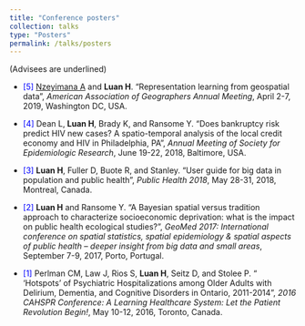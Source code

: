 ```yaml
---
title: "Conference posters"
collection: talks
type: "Posters"
permalink: /talks/posters
---
```

(Advisees are underlined)

* <span style="color:blue">[5]</span> <u>Nzeyimana A</u> and **Luan H**. “Representation learning from geospatial data”, _American Association of Geographers Annual Meeting_, April 2-7, 2019,  Washington DC, USA.

* <span style="color:blue">[4]</span> Dean L, **Luan H**, Brady K, and Ransome Y. “Does bankruptcy risk predict HIV new cases? A spatio-temporal analysis of the local credit economy and HIV in Philadelphia, PA”, _Annual Meeting of Society for Epidemiologic Research_, June 19-22, 2018, Baltimore, USA.

* <span style="color:blue">[3]</span> **Luan H**, Fuller D, Buote R, and Stanley. “User guide for big data in population and public health”, _Public Health 2018_, May 28-31, 2018, Montreal, Canada.

* <span style="color:blue">[2]</span> **Luan H** and Ransome Y. “A Bayesian spatial versus tradition approach to characterize socioeconomic deprivation: what is the impact on public health ecological studies?”, _GeoMed 2017: International conference on spatial statistics, spatial epidemiology & spatial aspects of public health – deeper insight from big data and small areas_, September 7-9, 2017,  Porto, Portugal.

* <span style="color:blue">[1]</span> Perlman CM, Law J, Rios S, **Luan H**, Seitz D, and Stolee P. “ ‘Hotspots’ of Psychiatric Hospitalizations among Older Adults with Delirium, Dementia, and Cognitive Disorders in Ontario, 2011-2014”, _2016 CAHSPR Conference: A Learning Healthcare System: Let the Patient Revolution Begin!_, May 10-12, 2016, Toronto, Canada.